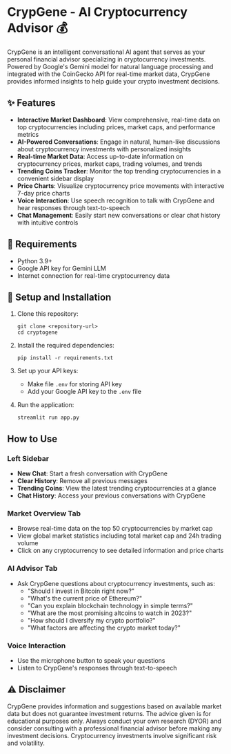 # CrypGene - AI Cryptocurrency Advisor 💰

CrypGene is an intelligent conversational AI agent that serves as your personal financial advisor specializing in cryptocurrency investments. Powered by Google's Gemini model for natural language processing and integrated with the CoinGecko API for real-time market data, CrypGene provides informed insights to help guide your crypto investment decisions.

## ✨ Features

- **Interactive Market Dashboard**: View comprehensive, real-time data on top cryptocurrencies including prices, market caps, and performance metrics
- **AI-Powered Conversations**: Engage in natural, human-like discussions about cryptocurrency investments with personalized insights
- **Real-time Market Data**: Access up-to-date information on cryptocurrency prices, market caps, trading volumes, and trends
- **Trending Coins Tracker**: Monitor the top trending cryptocurrencies in a convenient sidebar display
- **Price Charts**: Visualize cryptocurrency price movements with interactive 7-day price charts
- **Voice Interaction**: Use speech recognition to talk with CrypGene and hear responses through text-to-speech
- **Chat Management**: Easily start new conversations or clear chat history with intuitive controls

## 🔧 Requirements

- Python 3.9+
- Google API key for Gemini LLM
- Internet connection for real-time cryptocurrency data

## 🚀 Setup and Installation

1. Clone this repository:
   ```
   git clone <repository-url>
   cd cryptogene
   ```

2. Install the required dependencies:
   ```
   pip install -r requirements.txt
   ```

3. Set up your API keys:
   - Make file `.env` for storing API key
   - Add your Google API key to the `.env` file

4. Run the application:
   ```
   streamlit run app.py
   ```

## How to Use

### Left Sidebar
- **New Chat**: Start a fresh conversation with CrypGene
- **Clear History**: Remove all previous messages
- **Trending Coins**: View the latest trending cryptocurrencies at a glance
- **Chat History**: Access your previous conversations with CrypGene

### Market Overview Tab
- Browse real-time data on the top 50 cryptocurrencies by market cap
- View global market statistics including total market cap and 24h trading volume
- Click on any cryptocurrency to see detailed information and price charts

### AI Advisor Tab
- Ask CrypGene questions about cryptocurrency investments, such as:
   - "Should I invest in Bitcoin right now?"
   - "What's the current price of Ethereum?"
   - "Can you explain blockchain technology in simple terms?"
   - "What are the most promising altcoins to watch in 2023?"
   - "How should I diversify my crypto portfolio?"
   - "What factors are affecting the crypto market today?"

### Voice Interaction
- Use the microphone button to speak your questions
- Listen to CrypGene's responses through text-to-speech

## ⚠️ Disclaimer

CrypGene provides information and suggestions based on available market data but does not guarantee investment returns. The advice given is for educational purposes only. Always conduct your own research (DYOR) and consider consulting with a professional financial advisor before making any investment decisions. Cryptocurrency investments involve significant risk and volatility.
